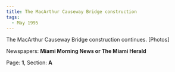 ```yaml
---  
title: The MacArthur Causeway Bridge construction  
tags:  
  - May 1995  
---  
```

  
The MacArthur Causeway Bridge construction continues. [Photos]  
  
Newspapers: **Miami Morning News or The Miami Herald**  
  
Page: **1**, Section: **A** 
